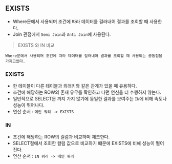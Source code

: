 ## EXISTS

- Where문에서 사용되며 조건에 따라 데이터를 걸러내어 결과를 조회할 때 사용한다.
- Join 관점에서 `Semi Join`과 `Anti Join`에 사용된다.

> EXISTS 와 IN 비교

    Where문에서 사용되며 조건에 따라 데이터를 걸러내어 결과를 조회할 때 사용되는 공통점을 가지고있다.

### EXISTS

- 한 테이블이 다른 테이블과 외래키와 같은 관계가 있을 때 유용하다.
- 조건에 해당하는 ROW의 존재 유무를 확인하고 나면 연신을 더 수행하지 않는다.
- 일반적으로 SELECT문 까지 가지 않기에 동일한 결과를 보여주는 `IN`에 비해 속도나 성능이 뛰어나다.
- 연산 순서 : `메인 쿼리 -> EXISTS`

### IN

- 조건에 해당하는 ROW의 컬럼과 비교하며 체크한다.
- SELECT절에서 조회한 컬럼 값으로 비교하기 떄문에 EXISTS에 비해 성능이 떨어진다.
- 연산 순서 : `IN 쿼리 -> 메인 쿼리`
